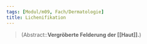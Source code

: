 ```yaml
---
tags: [Modul/m09, Fach/Dermatologie]
title: Lichenifikation
---
```

> (Abstract::**Vergröberte Felderung der [[Haut]].**)